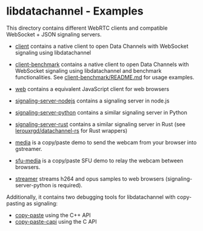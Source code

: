 # libdatachannel - Examples

This directory contains different WebRTC clients and compatible WebSocket + JSON signaling servers.

- [client](client) contains a native client to open Data Channels with WebSocket signaling using libdatachannel
- [client-benchmark](client-benchmark)  contains a native client to open Data Channels with WebSocket signaling using libdatachannel and benchmark functionalities. See [client-benchmark/README.md](client-benchmark/README.md) for usage examples.
- [web](web) contains a equivalent JavaScript client for web browsers
- [signaling-server-nodejs](signaling-server-nodejs) contains a signaling server in node.js
- [signaling-server-python](signaling-server-python) contains a similar signaling server in Python
- [signaling-server-rust](signaling-server-rust) contains a similar signaling server in Rust (see [lerouxrgd/datachannel-rs](https://github.com/lerouxrgd/datachannel-rs) for Rust wrappers)

- [media](media) is a copy/paste demo to send the webcam from your browser into gstreamer.
- [sfu-media](sfu-media) is a copy/paste SFU demo to relay the webcam between browsers.
- [streamer](streamer) streams h264 and opus samples to web browsers (signaling-server-python is required).

Additionally, it contains two debugging tools for libdatachannel with copy-pasting as signaling:
- [copy-paste](copy-paste) using the C++ API
- [copy-paste-capi](copy-paste-capi) using the C API

